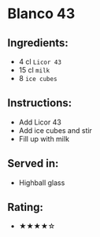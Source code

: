 # Blanco 43

## Ingredients:
- 4 cl `Licor 43`
- 15 cl `milk`
- 8 `ice cubes`

## Instructions:
- Add Licor 43
- Add ice cubes and stir
- Fill up with milk

## Served in:
- Highball glass

## Rating:
- ★★★★☆
